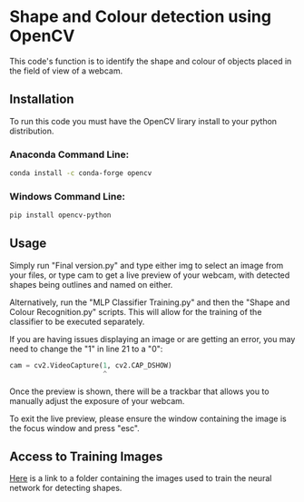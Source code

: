 # Shape and Colour detection using OpenCV

This code's function is to identify the shape and colour of objects placed in the field of view of a webcam.

## Installation

To run this code you must have the OpenCV lirary install to your python distribution. 

### Anaconda Command Line:
```bash
conda install -c conda-forge opencv
```
### Windows Command Line:
```bash
pip install opencv-python
```

## Usage

Simply run "Final version.py" and type either img to select an image from your files, or type cam to get a live preview of your webcam, with detected shapes being outlines and named on either.

Alternatively, run the "MLP Classifier Training.py" and then the "Shape and Colour Recognition.py" scripts. This will allow for the training of the classifier to be executed separately.

If you are having issues displaying an image or are getting an error, you may need to change the "1" in line 21 to a "0":
```python
cam = cv2.VideoCapture(1, cv2.CAP_DSHOW)
                       ^
```

Once the preview is shown, there will be a trackbar that allows you to manually adjust the exposure of your webcam.

To exit the live preview, please ensure the window containing the image is the focus window and press "esc".


## Access to Training Images
[Here](https://drive.google.com/drive/folders/11hFxIGERfd7P18XZfk2TZ-y2D_LYZMV9?usp=sharing) is a link to a folder containing the images used to train the neural network for detecting shapes.
